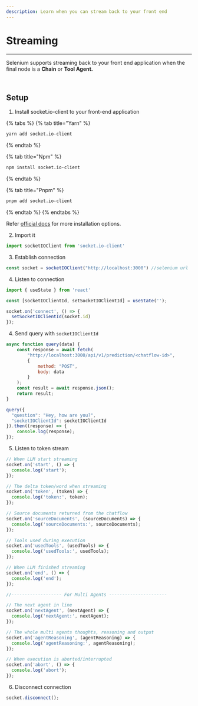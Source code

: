 ```yaml
---
description: Learn when you can stream back to your front end
---
```


# Streaming

***

Selenium supports streaming back to your front end application when the final node is a **Chain** or **Tool Agent.**

<figure><img src="../.gitbook/assets/streaming-1.webp" alt=""><figcaption></figcaption></figure>

<figure><img src="../.gitbook/assets/screely-1687030924019.png" alt=""><figcaption></figcaption></figure>

## Setup

1. Install socket.io-client to your front-end application

{% tabs %}
{% tab title="Yarn" %}
```bash
yarn add socket.io-client
```
{% endtab %}

{% tab title="Npm" %}
```bash
npm install socket.io-client
```
{% endtab %}

{% tab title="Pnpm" %}
```bash
pnpm add socket.io-client
```
{% endtab %}
{% endtabs %}

Refer [official docs](https://socket.io/docs/v4/client-api/) for more installation options.

2. Import it

```javascript
import socketIOClient from 'socket.io-client'
```

3. Establish connection

```javascript
const socket = socketIOClient("http://localhost:3000") //selenium url
```

4. Listen to connection

```javascript
import { useState } from 'react'

const [socketIOClientId, setSocketIOClientId] = useState('');

socket.on('connect', () => {
  setSocketIOClientId(socket.id)
});
```

4. Send query with `socketIOClientId`

```javascript
async function query(data) {
    const response = await fetch(
        "http://localhost:3000/api/v1/prediction/<chatflow-id>",
        {
            method: "POST",
            body: data
        }
    );
    const result = await response.json();
    return result;
}

query({
  "question": "Hey, how are you?",
  "socketIOClientId": socketIOClientId
}).then((response) => {
    console.log(response);
});
```

5. Listen to token stream

```javascript
// When LLM start streaming
socket.on('start', () => {
  console.log('start');
});

// The delta token/word when streaming
socket.on('token', (token) => {
  console.log('token:', token);
});

// Source documents returned from the chatflow
socket.on('sourceDocuments', (sourceDocuments) => {
  console.log('sourceDocuments:', sourceDocuments);
});

// Tools used during execution
socket.on('usedTools', (usedTools) => {
  console.log('usedTools:', usedTools);
});

// When LLM finished streaming
socket.on('end', () => {
  console.log('end');
});

//------------------- For Multi Agents ----------------------

// The next agent in line
socket.on('nextAgent', (nextAgent) => {
  console.log('nextAgent:', nextAgent);
});

// The whole multi agents thoughts, reasoning and output
socket.on('agentReasoning', (agentReasoning) => {
  console.log('agentReasoning:', agentReasoning);
});

// When execution is aborted/interrupted
socket.on('abort', () => {
  console.log('abort');
});
```

6. Disconnect connection

```javascript
socket.disconnect();
```
